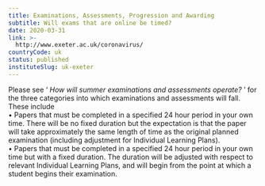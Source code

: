 ```yaml
---
title: Examinations, Assessments, Progression and Awarding
subtitle: Will exams that are online be timed?
date: 2020-03-31
link: >-
  http://www.exeter.ac.uk/coronavirus/
countryCode: uk
status: published
instituteSlug: uk-exeter
---
```

Please see ‘ _How will summer examinations and assessments operate?_ ’ for the three categories into which examinations and assessments will fall. These include  
• Papers that must be completed in a specified 24 hour period in your own time. There will be no fixed duration but the expectation is that the paper will take approximately the same length of time as the original planned examination (including adjustment for Individual Learning Plans).  
• Papers that must be completed in a specified 24 hour period in your own time but with a fixed duration. The duration will be adjusted with respect to relevant Individual Learning Plans, and will begin from the point at which a student begins their examination.
